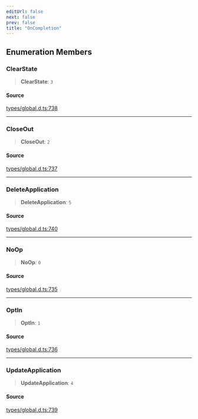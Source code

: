 ```yaml
---
editUrl: false
next: false
prev: false
title: "OnCompletion"
---
```


## Enumeration Members

### ClearState

> **ClearState**: `3`

#### Source

[types/global.d.ts:738](https://github.com/algorandfoundation/tealscript/blob/18ba30a9/types/global.d.ts#L738)

***

### CloseOut

> **CloseOut**: `2`

#### Source

[types/global.d.ts:737](https://github.com/algorandfoundation/tealscript/blob/18ba30a9/types/global.d.ts#L737)

***

### DeleteApplication

> **DeleteApplication**: `5`

#### Source

[types/global.d.ts:740](https://github.com/algorandfoundation/tealscript/blob/18ba30a9/types/global.d.ts#L740)

***

### NoOp

> **NoOp**: `0`

#### Source

[types/global.d.ts:735](https://github.com/algorandfoundation/tealscript/blob/18ba30a9/types/global.d.ts#L735)

***

### OptIn

> **OptIn**: `1`

#### Source

[types/global.d.ts:736](https://github.com/algorandfoundation/tealscript/blob/18ba30a9/types/global.d.ts#L736)

***

### UpdateApplication

> **UpdateApplication**: `4`

#### Source

[types/global.d.ts:739](https://github.com/algorandfoundation/tealscript/blob/18ba30a9/types/global.d.ts#L739)
